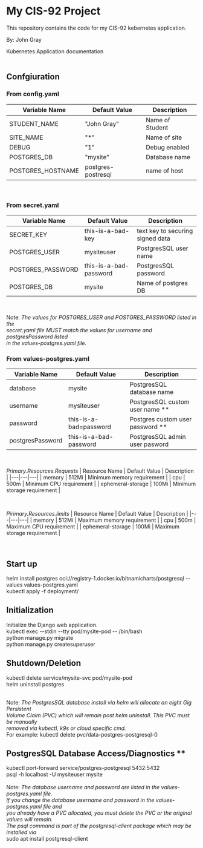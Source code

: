 # My CIS-92 Project 

This repository contains the code for my CIS-92 kebernetes application.

By: John Gray

Kubernetes Application documentation
<br /><br />
## Confgiuration
### From config.yaml
| Variable Name | Default Value | Description |
|---|---|---|
| STUDENT_NAME | "John Gray" | Name of Student |
| SITE_NAME | "*" | Name of site |
| DEBUG | "1" | Debug enabled |
| POSTGRES_DB | "mysite" | Database name |
| POSTGRES_HOSTNAME | postgres-postresql | name of host |
<br />

### From secret.yaml
| Variable Name | Default Value | Description |
|---|---|---|
| SECRET_KEY | this-is-a-bad-key | text key to securing signed data |
| POSTGRES_USER | mysiteuser | PostgresSQL user name |
| POSTGRES_PASSWORD | this-is-a-bad-password | PostgresSQL password |
| POSTGRES_DB | mysite | Name of postgres DB|
<br />

Note: _The values for POSTGRES_USER and POSTGRES_PASSWORD listed in the<br/> 
secret.yaml file MUST match the values for username and postgresPassword listed<br /> 
in the values-postgres.yaml file._
### From values-postgres.yaml
| Variable Name | Default Value | Description |
|---|---|---|
| database | mysite | PostgresSQL database name |
| username | mysiteuser | PostgresSQL custom user name **|
| password | this-is-a-bad=password | Postgres custom user password ** |
| postgresPassword | this-is-a-bad-password | PostgresSQL admin user pasword | 
<br />

 _Primary.Resources.Requests_
| Resource Name | Default Value | Description |
|---|---|---|
| memory | 512Mi | Minimum memory requirement |
| cpu | 500m | Minimum CPU requirement |
| ephemeral-storage | 100Mi | Minimum storage requirement |

<br />

 _Pirimary.Resources.limits_
| Resource Name | Default Value | Description |
|---|---|---|
| memory | 512Mi | Maximum memory requirement |
| cpu | 500m | Maximum CPU requirement |
| ephemeral-storage | 100Mi | Maximum storage requirement |

<br />

## Start up 
helm install postgres oci://registry-1.docker.io/bitnamicharts/postgresql --values values-postgres.yaml<br />
kubectl apply -f deployment/
<br />

## Initialization
Initialize the Django web application.<br />
kubectl exec --stdin --tty pod/mysite-pod -- /bin/bash<br />
python manage.py migrate<br />
python manage.py createsuperuser

## Shutdown/Deletion
kubectl delete service/mysite-svc pod/mysite-pod<br />
helm uninstall postgres<br/><br />

 Note: _The PostgresSQL database install via helm will allocate an eight Gig Persistent<br/> 
 Volume Claim (PVC) which will remain post helm uninstall. This PVC must be manually<br/>
 removed via kubectl, k9s or cloud specific cmd._<br />
 For example: kubectl delete pvc/data-postgres-postgresql-0

## PostgresSQL Database Access/Diagnostics ** 
kubectl port-forward service/postgres-postgresql 5432:5432<br />
psql -h localhost -U mysiteuser mysite<br /><br />
Note: _The database username and password are listed in the values-postgres.yaml file.<br />
If you change the database username and password in the values-postgres.yaml file and <br />
you already have a PVC allocated, you must delete the PVC or the original values will remain.<br />
The psql command is part of the postgresql-client package which may be installed via_<br />
sudo apt install postgresql-client
